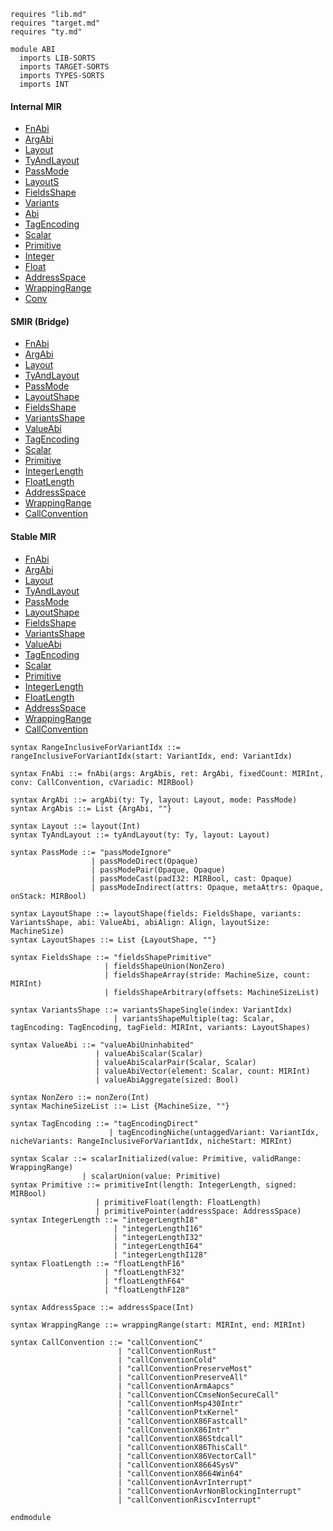 ```k
requires "lib.md"
requires "target.md"
requires "ty.md"

module ABI
  imports LIB-SORTS
  imports TARGET-SORTS
  imports TYPES-SORTS
  imports INT
```

#### Internal MIR
- [FnAbi](https://github.com/runtimeverification/rust/blob/9131ddf5faba14fab225a7bf8ef5ee5dafe12e3b/compiler/rustc_target/src/abi/call/mod.rs#L786-L815)
- [ArgAbi](https://github.com/runtimeverification/rust/blob/9131ddf5faba14fab225a7bf8ef5ee5dafe12e3b/compiler/rustc_target/src/abi/call/mod.rs#L569-L575)
- [Layout](https://github.com/runtimeverification/rust/blob/9131ddf5faba14fab225a7bf8ef5ee5dafe12e3b/compiler/rustc_target/src/abi/mod.rs#L71-L73)
- [TyAndLayout](https://github.com/runtimeverification/rust/blob/9131ddf5faba14fab225a7bf8ef5ee5dafe12e3b/compiler/rustc_target/src/abi/mod.rs#L133-L144)
- [PassMode](https://github.com/runtimeverification/rust/blob/9131ddf5faba14fab225a7bf8ef5ee5dafe12e3b/compiler/rustc_target/src/abi/call/mod.rs#L34-L70)
- [LayoutS](https://github.com/runtimeverification/rust/blob/85f90a461262f7ca37a6e629933d455fa9c3ee48/compiler/rustc_abi/src/lib.rs#L1553-L1594)
- [FieldsShape](https://github.com/runtimeverification/rust/blob/85f90a461262f7ca37a6e629933d455fa9c3ee48/compiler/rustc_abi/src/lib.rs#L1162-L1204)
- [Variants](https://github.com/runtimeverification/rust/blob/85f90a461262f7ca37a6e629933d455fa9c3ee48/compiler/rustc_abi/src/lib.rs#L1421-L1440)
- [Abi](https://github.com/runtimeverification/rust/blob/85f90a461262f7ca37a6e629933d455fa9c3ee48/compiler/rustc_abi/src/lib.rs#L1297-L1313)
- [TagEncoding](https://github.com/runtimeverification/rust/blob/85f90a461262f7ca37a6e629933d455fa9c3ee48/compiler/rustc_abi/src/lib.rs#L1442-L1465)
- [Scalar](https://github.com/runtimeverification/rust/blob/85f90a461262f7ca37a6e629933d455fa9c3ee48/compiler/rustc_abi/src/lib.rs#L1068-L1088)
- [Primitive](https://github.com/runtimeverification/rust/blob/85f90a461262f7ca37a6e629933d455fa9c3ee48/compiler/rustc_abi/src/lib.rs#L957-L971)
- [Integer](https://github.com/runtimeverification/rust/blob/85f90a461262f7ca37a6e629933d455fa9c3ee48/compiler/rustc_abi/src/lib.rs#L797-L806)
- [Float](https://github.com/runtimeverification/rust/blob/85f90a461262f7ca37a6e629933d455fa9c3ee48/compiler/rustc_abi/src/lib.rs#L922-L930)
- [AddressSpace](https://github.com/runtimeverification/rust/blob/85f90a461262f7ca37a6e629933d455fa9c3ee48/compiler/rustc_abi/src/lib.rs#L1285-L1290)
- [WrappingRange](https://github.com/runtimeverification/rust/blob/85f90a461262f7ca37a6e629933d455fa9c3ee48/compiler/rustc_abi/src/lib.rs#L1003-L1017)
- [Conv](https://github.com/runtimeverification/rust/blob/85f90a461262f7ca37a6e629933d455fa9c3ee48/compiler/rustc_target/src/abi/call/mod.rs#L730-L762)

#### SMIR (Bridge)
- [FnAbi](https://github.com/runtimeverification/rust/blob/9131ddf5faba14fab225a7bf8ef5ee5dafe12e3b/compiler/rustc_smir/src/rustc_smir/convert/abi.rs#L67-L81)
- [ArgAbi](https://github.com/runtimeverification/rust/blob/9131ddf5faba14fab225a7bf8ef5ee5dafe12e3b/compiler/rustc_smir/src/rustc_smir/convert/abi.rs#L83-L93)
- [Layout](https://github.com/runtimeverification/rust/blob/9131ddf5faba14fab225a7bf8ef5ee5dafe12e3b/compiler/rustc_smir/src/rustc_smir/convert/abi.rs#L43-L49)
- [TyAndLayout](https://github.com/runtimeverification/rust/blob/9131ddf5faba14fab225a7bf8ef5ee5dafe12e3b/compiler/rustc_smir/src/rustc_smir/convert/abi.rs#L35-L41)
- [PassMode](https://github.com/runtimeverification/rust/blob/9131ddf5faba14fab225a7bf8ef5ee5dafe12e3b/compiler/rustc_smir/src/rustc_smir/convert/abi.rs#L123-L145)
- [LayoutShape](https://github.com/runtimeverification/rust/blob/9131ddf5faba14fab225a7bf8ef5ee5dafe12e3b/compiler/rustc_smir/src/rustc_smir/convert/abi.rs#L51-L65)
- [FieldsShape](https://github.com/runtimeverification/rust/blob/9131ddf5faba14fab225a7bf8ef5ee5dafe12e3b/compiler/rustc_smir/src/rustc_smir/convert/abi.rs#L147-L162)
- [VariantsShape](https://github.com/runtimeverification/rust/blob/9131ddf5faba14fab225a7bf8ef5ee5dafe12e3b/compiler/rustc_smir/src/rustc_smir/convert/abi.rs#L164-L184)
- [ValueAbi](https://github.com/runtimeverification/rust/blob/9131ddf5faba14fab225a7bf8ef5ee5dafe12e3b/compiler/rustc_smir/src/rustc_smir/convert/abi.rs#L203-L219)
- [TagEncoding](https://github.com/runtimeverification/rust/blob/9131ddf5faba14fab225a7bf8ef5ee5dafe12e3b/compiler/rustc_smir/src/rustc_smir/convert/abi.rs#L186-L201)
- [Scalar](https://github.com/runtimeverification/rust/blob/9131ddf5faba14fab225a7bf8ef5ee5dafe12e3b/compiler/rustc_smir/src/rustc_smir/convert/abi.rs#L237-L249)
- [Primitive](https://github.com/runtimeverification/rust/blob/9131ddf5faba14fab225a7bf8ef5ee5dafe12e3b/compiler/rustc_smir/src/rustc_smir/convert/abi.rs#L251-L265)
- [IntegerLength](https://github.com/runtimeverification/rust/blob/9131ddf5faba14fab225a7bf8ef5ee5dafe12e3b/compiler/rustc_smir/src/rustc_smir/convert/abi.rs#L275-L287)
- [FloatLength](https://github.com/runtimeverification/rust/blob/9131ddf5faba14fab225a7bf8ef5ee5dafe12e3b/compiler/rustc_smir/src/rustc_smir/convert/abi.rs#L289-L300)
- [AddressSpace](https://github.com/runtimeverification/rust/blob/9131ddf5faba14fab225a7bf8ef5ee5dafe12e3b/compiler/rustc_smir/src/rustc_smir/convert/abi.rs#L267-L273)
- [WrappingRange](https://github.com/runtimeverification/rust/blob/9131ddf5faba14fab225a7bf8ef5ee5dafe12e3b/compiler/rustc_smir/src/rustc_smir/convert/abi.rs#L302-L308)
- [CallConvention](https://github.com/runtimeverification/rust/blob/9131ddf5faba14fab225a7bf8ef5ee5dafe12e3b/compiler/rustc_smir/src/rustc_smir/convert/abi.rs#L95-L121)

#### Stable MIR
- [FnAbi](https://github.com/runtimeverification/rust/blob/9131ddf5faba14fab225a7bf8ef5ee5dafe12e3b/compiler/stable_mir/src/abi.rs#L13-L32)
- [ArgAbi](https://github.com/runtimeverification/rust/blob/9131ddf5faba14fab225a7bf8ef5ee5dafe12e3b/compiler/stable_mir/src/abi.rs#L34-L40)
- [Layout](https://github.com/runtimeverification/rust/blob/9131ddf5faba14fab225a7bf8ef5ee5dafe12e3b/compiler/stable_mir/src/abi.rs#L112-L113)
- [TyAndLayout](https://github.com/runtimeverification/rust/blob/9131ddf5faba14fab225a7bf8ef5ee5dafe12e3b/compiler/stable_mir/src/abi.rs#L64-L68)
- [PassMode](https://github.com/runtimeverification/rust/blob/9131ddf5faba14fab225a7bf8ef5ee5dafe12e3b/compiler/stable_mir/src/abi.rs#L42-L61)
- [LayoutShape](https://github.com/runtimeverification/rust/blob/9131ddf5faba14fab225a7bf8ef5ee5dafe12e3b/compiler/stable_mir/src/abi.rs#L70-L92)
- [FieldsShape](https://github.com/runtimeverification/rust/blob/9131ddf5faba14fab225a7bf8ef5ee5dafe12e3b/compiler/stable_mir/src/abi.rs#L130-L156)
- [VariantsShape](https://github.com/runtimeverification/rust/blob/9131ddf5faba14fab225a7bf8ef5ee5dafe12e3b/compiler/stable_mir/src/abi.rs#L181-L198)
- [ValueAbi](https://github.com/runtimeverification/rust/blob/9131ddf5faba14fab225a7bf8ef5ee5dafe12e3b/compiler/stable_mir/src/abi.rs#L223-L238)
- [TagEncoding](https://github.com/runtimeverification/rust/blob/9131ddf5faba14fab225a7bf8ef5ee5dafe12e3b/compiler/stable_mir/src/abi.rs#L200-L221)
- [Scalar](https://github.com/runtimeverification/rust/blob/9131ddf5faba14fab225a7bf8ef5ee5dafe12e3b/compiler/stable_mir/src/abi.rs#L253-L270)
- [Primitive](https://github.com/runtimeverification/rust/blob/9131ddf5faba14fab225a7bf8ef5ee5dafe12e3b/compiler/stable_mir/src/abi.rs#L283-L301)
- [IntegerLength](https://github.com/runtimeverification/rust/blob/9131ddf5faba14fab225a7bf8ef5ee5dafe12e3b/compiler/stable_mir/src/abi.rs#L313-L321)
- [FloatLength](https://github.com/runtimeverification/rust/blob/9131ddf5faba14fab225a7bf8ef5ee5dafe12e3b/compiler/stable_mir/src/abi.rs#L323-L330)
- [AddressSpace](https://github.com/runtimeverification/rust/blob/9131ddf5faba14fab225a7bf8ef5ee5dafe12e3b/compiler/stable_mir/src/abi.rs#L355-L359)
- [WrappingRange](https://github.com/runtimeverification/rust/blob/9131ddf5faba14fab225a7bf8ef5ee5dafe12e3b/compiler/stable_mir/src/abi.rs#L366-L377)
- [CallConvention](https://github.com/runtimeverification/rust/blob/9131ddf5faba14fab225a7bf8ef5ee5dafe12e3b/compiler/stable_mir/src/abi.rs#L423-L454)

```k
syntax RangeInclusiveForVariantIdx ::= rangeInclusiveForVariantIdx(start: VariantIdx, end: VariantIdx)

syntax FnAbi ::= fnAbi(args: ArgAbis, ret: ArgAbi, fixedCount: MIRInt, conv: CallConvention, cVariadic: MIRBool)

syntax ArgAbi ::= argAbi(ty: Ty, layout: Layout, mode: PassMode)
syntax ArgAbis ::= List {ArgAbi, ""}

syntax Layout ::= layout(Int)
syntax TyAndLayout ::= tyAndLayout(ty: Ty, layout: Layout)

syntax PassMode ::= "passModeIgnore"
                  | passModeDirect(Opaque)
                  | passModePair(Opaque, Opaque)
                  | passModeCast(padI32: MIRBool, cast: Opaque)
                  | passModeIndirect(attrs: Opaque, metaAttrs: Opaque, onStack: MIRBool)

syntax LayoutShape ::= layoutShape(fields: FieldsShape, variants: VariantsShape, abi: ValueAbi, abiAlign: Align, layoutSize: MachineSize)
syntax LayoutShapes ::= List {LayoutShape, ""}

syntax FieldsShape ::= "fieldsShapePrimitive"
                     | fieldsShapeUnion(NonZero)
                     | fieldsShapeArray(stride: MachineSize, count: MIRInt)
                     | fieldsShapeArbitrary(offsets: MachineSizeList)

syntax VariantsShape ::= variantsShapeSingle(index: VariantIdx)
                       | variantsShapeMultiple(tag: Scalar, tagEncoding: TagEncoding, tagField: MIRInt, variants: LayoutShapes)

syntax ValueAbi ::= "valueAbiUninhabited"
                   | valueAbiScalar(Scalar)
                   | valueAbiScalarPair(Scalar, Scalar)
                   | valueAbiVector(element: Scalar, count: MIRInt)
                   | valueAbiAggregate(sized: Bool)

syntax NonZero ::= nonZero(Int)
syntax MachineSizeList ::= List {MachineSize, ""}

syntax TagEncoding ::= "tagEncodingDirect"
                      | tagEncodingNiche(untaggedVariant: VariantIdx, nicheVariants: RangeInclusiveForVariantIdx, nicheStart: MIRInt)

syntax Scalar ::= scalarInitialized(value: Primitive, validRange: WrappingRange)
                | scalarUnion(value: Primitive)
syntax Primitive ::= primitiveInt(length: IntegerLength, signed: MIRBool)
                   | primitiveFloat(length: FloatLength)
                   | primitivePointer(addressSpace: AddressSpace)
syntax IntegerLength ::= "integerLengthI8"
                       | "integerLengthI16"
                       | "integerLengthI32"
                       | "integerLengthI64"
                       | "integerLengthI128"
syntax FloatLength ::= "floatLengthF16"
                     | "floatLengthF32"
                     | "floatLengthF64"
                     | "floatLengthF128"

syntax AddressSpace ::= addressSpace(Int)

syntax WrappingRange ::= wrappingRange(start: MIRInt, end: MIRInt)

syntax CallConvention ::= "callConventionC"
                        | "callConventionRust"
                        | "callConventionCold"
                        | "callConventionPreserveMost"
                        | "callConventionPreserveAll"
                        | "callConventionArmAapcs"
                        | "callConventionCCmseNonSecureCall"
                        | "callConventionMsp430Intr"
                        | "callConventionPtxKernel"
                        | "callConventionX86Fastcall"
                        | "callConventionX86Intr"
                        | "callConventionX86Stdcall"
                        | "callConventionX86ThisCall"
                        | "callConventionX86VectorCall"
                        | "callConventionX8664SysV"
                        | "callConventionX8664Win64"
                        | "callConventionAvrInterrupt"
                        | "callConventionAvrNonBlockingInterrupt"
                        | "callConventionRiscvInterrupt"

endmodule
```
